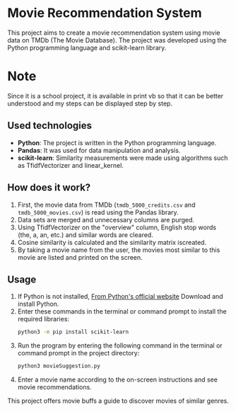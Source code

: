 # Movie Recommendation System

This project aims to create a movie recommendation system using movie data on TMDb (The Movie Database). The project was developed using the Python programming language and scikit-learn library.

# Note
Since it is a school project, it is available in print vb so that it can be better understood and my steps can be displayed step by step.

## Used technologies

- **Python**: The project is written in the Python programming language.
- **Pandas**: It was used for data manipulation and analysis.
- **scikit-learn**: Similarity measurements were made using algorithms such as TfidfVectorizer and linear_kernel.

## How does it work?

1. First, the movie data from TMDb (`tmdb_5000_credits.csv` and `tmdb_5000_movies.csv`) is read using the Pandas library.
2. Data sets are merged and unnecessary columns are purged.
3. Using TfidfVectorizer on the "overview" column, English stop words (the, a, an, etc.) and similar words are cleared.
4. Cosine similarity is calculated and the similarity matrix is ​​created.
5. By taking a movie name from the user, the movies most similar to this movie are listed and printed on the screen.

## Usage

1. If Python is not installed, [From Python's official website](https://www.python.org/downloads/) Download and install Python.
2. Enter these commands in the terminal or command prompt to install the required libraries:
    ```bash
    python3 -m pip install scikit-learn
    ```
4. Run the program by entering the following command in the terminal or command prompt in the project directory:
    ```bash
    python3 movieSuggestion.py
    ```
5. Enter a movie name according to the on-screen instructions and see movie recommendations.

This project offers movie buffs a guide to discover movies of similar genres.

